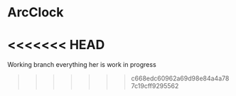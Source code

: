 # ArcClock
<<<<<<< HEAD
=======

Working branch everything her is work in progress
>>>>>>> c668edc60962a69d98e84a4a787c19cff9295562

